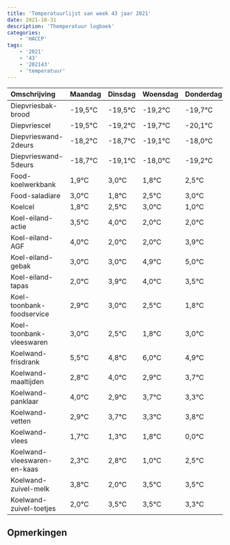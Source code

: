 ```yaml
---
title: 'Temperatuurlijst van week 43 jaar 2021'
date: 2021-10-31
description: 'Themperatuur logboek'
categories:
    - 'HACCP'
tags:
    - '2021'
    - '43'
    - '202143'
    - 'temperatuur'
---
```

|Omschrijving|Maandag|Dinsdag|Woensdag|Donderdag|Vrijdag|Zaterdag|Zondag|
|:---|:---|:---|:---|:---|:---|:---|:---|
|Diepvriesbak-brood|-19,5°C|-19,5°C|-19,2°C|-19,7°C|-20,1°C|-19,0°C|-20,2°C|
|Diepvriescel|-19,5°C|-19,2°C|-19,7°C|-20,1°C|-19,0°C|-20,2°C|-19,5°C|
|Diepvrieswand-2deurs|-18,2°C|-18,7°C|-19,1°C|-18,0°C|-19,2°C|-18,5°C|-18,0°C|
|Diepvrieswand-5deurs|-18,7°C|-19,1°C|-18,0°C|-19,2°C|-18,5°C|-18,0°C|-20,0°C|
|Food-koelwerkbank|1,9°C|3,0°C|1,8°C|2,5°C|3,0°C|1,0°C|1,0°C|
|Food-saladiare|3,0°C|1,8°C|2,5°C|3,0°C|1,0°C|1,0°C|2,9°C|
|Koelcel|1,8°C|2,5°C|3,0°C|1,0°C|1,0°C|2,9°C|3,0°C|
|Koel-eiland-actie|3,5°C|4,0°C|2,0°C|2,0°C|3,9°C|4,0°C|3,5°C|
|Koel-eiland-AGF|4,0°C|2,0°C|2,0°C|3,9°C|4,0°C|3,5°C|2,8°C|
|Koel-eiland-gebak|3,0°C|3,0°C|4,9°C|5,0°C|4,5°C|3,8°C|5,0°C|
|Koel-eiland-tapas|2,0°C|3,9°C|4,0°C|3,5°C|2,8°C|4,0°C|2,9°C|
|Koel-toonbank-foodservice|2,9°C|3,0°C|2,5°C|1,8°C|3,0°C|1,9°C|2,7°C|
|Koel-toonbank-vleeswaren|3,0°C|2,5°C|1,8°C|3,0°C|1,9°C|2,7°C|2,3°C|
|Koelwand-frisdrank|5,5°C|4,8°C|6,0°C|4,9°C|5,7°C|5,3°C|5,8°C|
|Koelwand-maaltijden|2,8°C|4,0°C|2,9°C|3,7°C|3,3°C|3,8°C|2,0°C|
|Koelwand-panklaar|4,0°C|2,9°C|3,7°C|3,3°C|3,8°C|2,0°C|3,5°C|
|Koelwand-vetten|2,9°C|3,7°C|3,3°C|3,8°C|2,0°C|3,5°C|3,5°C|
|Koelwand-vlees|1,7°C|1,3°C|1,8°C|0,0°C|1,5°C|1,5°C|1,3°C|
|Koelwand-vleeswaren-en-kaas|2,3°C|2,8°C|1,0°C|2,5°C|2,5°C|2,3°C|1,5°C|
|Koelwand-zuivel-melk|3,8°C|2,0°C|3,5°C|3,5°C|3,3°C|2,5°C|2,0°C|
|Koelwand-zuivel-toetjes|2,0°C|3,5°C|3,5°C|3,3°C|2,5°C|2,0°C|3,2°C|

## Opmerkingen


